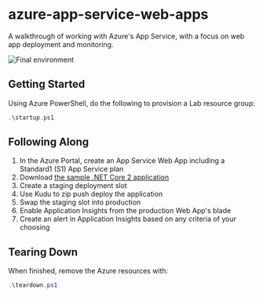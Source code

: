# azure-app-service-web-apps

A walkthrough of working with Azure's App Service, with a focus on web app deployment and monitoring.

![Final environment](https://user-images.githubusercontent.com/3911650/41372439-87890c20-6f0a-11e8-840e-71f4319bbb3b.png)

## Getting Started

Using Azure PowerShell, do the following to provision a Lab resource group:

```ps1
.\startup.ps1
```

## Following Along

1. In the Azure Portal, create an App Service Web App including a Standard1 (S1) App Service plan
1. Download [the sample .NET Core 2 application](https://github.com/cloudacademy/azure-web-app-deploy/raw/master/CALabApp.zip)
1. Create a staging deployment slot
1. Use Kudu to zip push deploy the application
1. Swap the staging slot into production
1. Enable Application Insights from the production Web App's blade
1. Create an alert in Application Insights based on any criteria of your choosing

## Tearing Down

When finished, remove the Azure resources with:

```ps1
.\teardown.ps1
```
